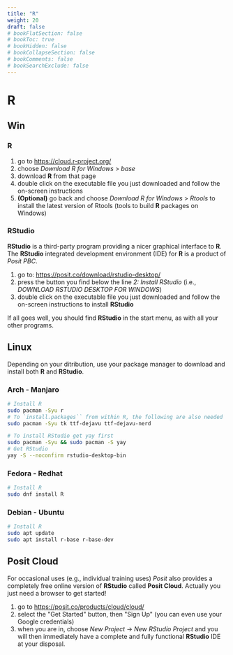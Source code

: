```yaml
---
title: "R"
weight: 20
draft: false
# bookFlatSection: false
# bookToc: true
# bookHidden: false
# bookCollapseSection: false
# bookComments: false
# bookSearchExclude: false
---
```


# R

## Win
### R
1. go to https://cloud.r-project.org/
1. choose _Download R for Windows_ > _base_
1. download __R__ from that page
1. double click on the executable file you just downloaded and follow the
    on-screen instructions
1. __(Optional)__ go back and choose _Download R for Windows_ > _Rtools_ to
    install the latest version of Rtools (tools to build __R__ packages on
    Windows)

### RStudio
__RStudio__ is a third-party program providing a nicer graphical interface to
__R__. The __RStudio__ integrated development environment (IDE) for __R__ is a
product of _Posit PBC_.
1. go to: https://posit.co/download/rstudio-desktop/
1. press the button you find below the line _2: Install RStudio_ (i.e.,
    _DOWNLOAD RSTUDIO DESKTOP FOR WINDOWS_)
1. double click on the executable file you just downloaded and follow the
    on-screen instructions to install __RStudio__

If all goes well, you should find __RStudio__ in the start menu, as with all
your other programs.

## Linux
Depending on your ditribution, use your package manager to download and install
both __R__ and __RStudio__.
### Arch - Manjaro
```sh
# Install R
sudo pacman -Syu r
# To `install.packages`` from within R, the following are also needed 
sudo pacman -Syu tk ttf-dejavu ttf-dejavu-nerd

# To install RStudio get yay first
sudo pacman -Syu && sudo pacman -S yay
# Get RStudio 
yay -S --noconfirm rstudio-desktop-bin
```
### Fedora - Redhat
```sh
# Install R
sudo dnf install R
```
### Debian - Ubuntu
```sh
# Install R
sudo apt update
sudo apt install r-base r-base-dev
```

## Posit Cloud
For occasional uses (e.g., individual training uses) _Posit_ also provides a
completely free online version of __RStudio__ called __Posit Cloud__.
Actually you just need a browser to get started!
1. go to https://posit.co/products/cloud/cloud/
1. select the "Get Started" button, then "Sign Up" (you can even use your Google
    credentials)
1. when you are in, choose _New Project_ -> _New RStudio Project_ and you will
    then immediately have a complete and fully functional __RStudio__ IDE at
    your disposal.
